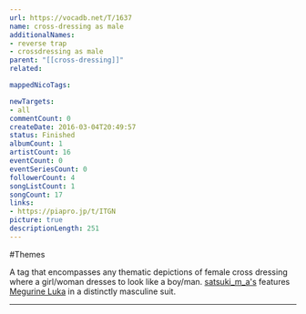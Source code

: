 ```yaml
---
url: https://vocadb.net/T/1637
name: cross-dressing as male
additionalNames: 
- reverse trap
- crossdressing as male
parent: "[[cross-dressing]]"
related:

mappedNicoTags:

newTargets:
- all
commentCount: 0
createDate: 2016-03-04T20:49:57
status: Finished
albumCount: 1
artistCount: 16
eventCount: 0
eventSeriesCount: 0
followerCount: 4
songListCount: 1
songCount: 17
links: 
- https://piapro.jp/t/ITGN
picture: true
descriptionLength: 251
---
```


#Themes

A tag that encompasses any thematic depictions of female cross dressing where a girl/woman dresses to look like a boy/man. [satsuki_m_a's](https://piapro.jp/satsuki_m_a) features [Megurine Luka](https://vocadb.net/Ar/2) in a distinctly masculine suit.

---

